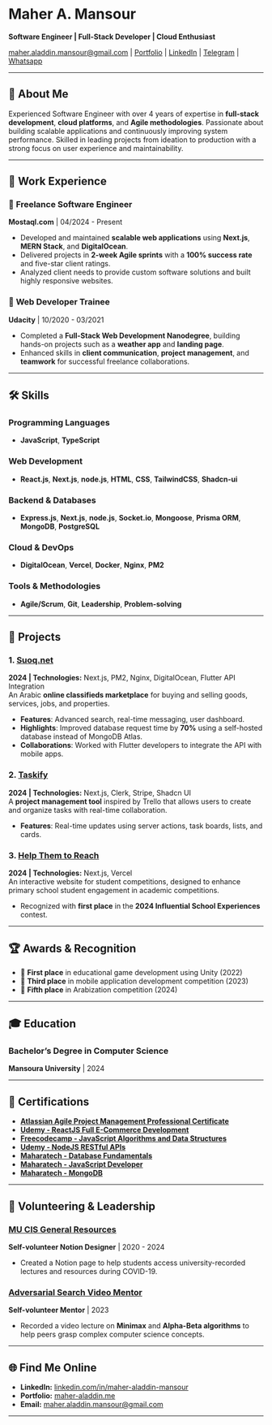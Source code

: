 # Maher A. Mansour

**Software Engineer | Full-Stack Developer | Cloud Enthusiast**

[maher.aladdin.mansour@gmail.com](mailto:maher.aladdin.mansour@gmail.com) | [Portfolio](https://maher-aladdin.me) | [LinkedIn](https://linkedin.com/in/maher-aladdin-mansour) | [Telegram](https://t.me/maheraladdin) | [Whatsapp](https://wa.me/+2001116491564)

---

## 👋 **About Me**

Experienced Software Engineer with over 4 years of expertise in **full-stack development**, **cloud platforms**, and **Agile methodologies**. Passionate about building scalable applications and continuously improving system performance. Skilled in leading projects from ideation to production with a strong focus on user experience and maintainability.

---

## 💼 **Work Experience**

### 🔹 **Freelance Software Engineer**  
**Mostaql.com** | 04/2024 - Present
- Developed and maintained **scalable web applications** using **Next.js**, **MERN Stack**, and **DigitalOcean**.
- Delivered projects in **2-week Agile sprints** with a **100% success rate** and five-star client ratings.
- Analyzed client needs to provide custom software solutions and built highly responsive websites.

### 🔹 **Web Developer Trainee**  
**Udacity** | 10/2020 - 03/2021
- Completed a **Full-Stack Web Development Nanodegree**, building hands-on projects such as a **weather app** and **landing page**.
- Enhanced skills in **client communication**, **project management**, and **teamwork** for successful freelance collaborations.

---

## 🛠 **Skills**

### Programming Languages
- **JavaScript**, **TypeScript**

### Web Development
- **React.js**, **Next.js**, **node.js**, **HTML**, **CSS**, **TailwindCSS**, **Shadcn-ui**

### Backend & Databases
- **Express.js**, **Next.js**, **node.js**, **Socket.io**, **Mongoose**, **Prisma ORM**, **MongoDB**, **PostgreSQL**

### Cloud & DevOps
- **DigitalOcean**, **Vercel**, **Docker**, **Nginx**, **PM2**

### Tools & Methodologies
- **Agile/Scrum**, **Git**, **Leadership**, **Problem-solving**

---

## 🚀 **Projects**

### **1. [Suoq.net](https://suoq.net)**
**2024 | Technologies:** Next.js, PM2, Nginx, DigitalOcean, Flutter API Integration  
An Arabic **online classifieds marketplace** for buying and selling goods, services, jobs, and properties.  
- **Features**: Advanced search, real-time messaging, user dashboard.
- **Highlights**: Improved database request time by **70%** using a self-hosted database instead of MongoDB Atlas.  
- **Collaborations**: Worked with Flutter developers to integrate the API with mobile apps.

### **2. [Taskify](https://trello-clone-maheraladdin.vercel.app)**
**2024 | Technologies:** Next.js, Clerk, Stripe, Shadcn UI  
A **project management tool** inspired by Trello that allows users to create and organize tasks with real-time collaboration.  
- **Features**: Real-time updates using server actions, task boards, lists, and cards.

### **3. [Help Them to Reach](https://mostaql.com/u/maheraladdin/reviews)**
**2024 | Technologies:** Next.js, Vercel  
An interactive website for student competitions, designed to enhance primary school student engagement in academic competitions.  
- Recognized with **first place** in the **2024 Influential School Experiences** contest.

---

## 🏆 **Awards & Recognition**
- 🥇 **First place** in educational game development using Unity (2022)
- 🥉 **Third place** in mobile application development competition (2023)
- 🏅 **Fifth place** in Arabization competition (2024)

---

## 🎓 **Education**

### **Bachelor’s Degree in Computer Science**  
**Mansoura University** | 2024

---

## 📜 **Certifications**

- **[Atlassian Agile Project Management Professional Certificate](https://www.linkedin.com/learning/certificates/179cf9655117335c8f9d6ad043772b06be9b98b2aa45db89b3faf406a9db0c64?lipi=urn%3Ali%3Apage%3Ad_flagship3_profile_view_base_certifications_details%3BBvK533m2RRezDVX0xAOnFA%3D%3D)**
- **[Udemy - ReactJS Full E-Commerce Development](https://www.udemy.com/certificate/UC-1f3b413e-207c-4a69-b515-c1118c40c3ed/)**
- **[Freecodecamp - JavaScript Algorithms and Data Structures](https://freecodecamp.org/certification/maher-aladdin-mansour/javascript-algorithms-and-data-structures)**
- **[Udemy - NodeJS RESTful APIs](https://www.udemy.com/certificate/UC-3b7e9d91-ac00-4fba-9813-ec44996ad6dd/)**
- **[Maharatech - Database Fundamentals](https://maharatech.gov.eg/mod/customcert/verify_certificate.php?contextid=410164&code=JE7mLreVur&qrcode=1)**
- **[Maharatech - JavaScript Developer](https://maharatech.gov.eg/mod/customcert/verify_certificate.php?contextid=253409&code=80AN3cruuk&qrcode=1)**
- **[Maharatech - MongoDB](https://maharatech.gov.eg/mod/customcert/verify_certificate.php?contextid=259530&code=xaJyK8s2FN&qrcode=1)**

---

## 📢 **Volunteering & Leadership**

### [**MU CIS General Resources**](https://maheraladdin.notion.site/MU-CIS-General-Resources-2020-2024-097fc2f396f1478c9c41551a7482a80e?pvs=4)
**Self-volunteer Notion Designer** | 2020 - 2024  
- Created a Notion page to help students access university-recorded lectures and resources during COVID-19.

### [**Adversarial Search Video Mentor**](https://youtu.be/zkEBVSqnc40)
**Self-volunteer Mentor** | 2023  
- Recorded a video lecture on **Minimax** and **Alpha-Beta algorithms** to help peers grasp complex computer science concepts.

---

## 🌐 **Find Me Online**

- **LinkedIn:** [linkedin.com/in/maher-aladdin-mansour](https://linkedin.com/in/maher-aladdin-mansour)
- **Portfolio:** [maher-aladdin.me](https://maher-aladdin.me)
- **Email:** [maher.aladdin.mansour@gmail.com](mailto:maher.aladdin.mansour@gmail.com)

---
